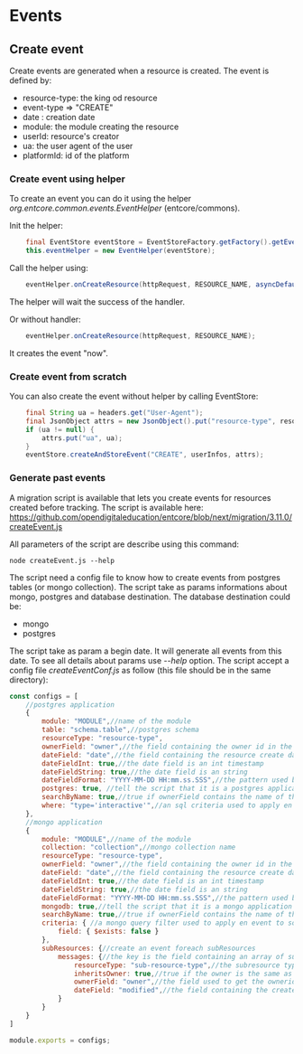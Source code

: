 # Events

## Create event

Create events are generated when a resource is created.
The event is defined by:
- resource-type: the king od resource
- event-type => "CREATE"
- date : creation date
- module: the module creating the resource
- userId: resource's creator
- ua: the user agent of the user
- platformId: id of the platform

### Create event using helper

To create an event you can do it using the helper *org.entcore.common.events.EventHelper* (entcore/commons).

Init the helper:

```java
    final EventStore eventStore = EventStoreFactory.getFactory().getEventStore(Module.class.getSimpleName());
    this.eventHelper = new EventHelper(eventStore);
```

Call the helper using:

```java
    eventHelper.onCreateResource(httpRequest, RESOURCE_NAME, asyncDefaultResponseHandler(request, 201));
```

The helper will wait the success of the handler.

Or without handler:

```java
    eventHelper.onCreateResource(httpRequest, RESOURCE_NAME);
```

It creates the event "now".

### Create event from scratch

You can also create the event without helper by calling EventStore:

```java
    final String ua = headers.get("User-Agent");
    final JsonObject attrs = new JsonObject().put("resource-type", resourceType);
    if (ua != null) {
        attrs.put("ua", ua);
    }
    eventStore.createAndStoreEvent("CREATE", userInfos, attrs);
```

### Generate past events

A migration script is available that lets you create events for resources created before tracking.
The script is available here: https://github.com/opendigitaleducation/entcore/blob/next/migration/3.11.0/createEvent.js

All parameters of the script are describe using this command:

```shell
node createEvent.js --help
```

The script need a config file to know how to create events from postgres tables (or mongo collection).
The script take as params informations about mongo, postgres and database destination.
The database destination could be:
- mongo
- postgres

The script take as param a begin date. It will generate all events from this date.
To see all details about params use *--help* option.
The script accept a config file *createEventConf.js* as follow (this file should be in the same directory):

```javascript
const configs = [
    //postgres application
    {
        module: "MODULE",//name of the module
        table: "schema.table",//postgres schema
        resourceType: "resource-type",
        ownerField: "owner",//the field containing the owner id in the table
        dateField: "date",//the field containing the resource create date in the table
        dateFieldInt: true,//the date field is an int timestamp
        dateFieldString: true,//the date field is an string
        dateFieldFormat: "YYYY-MM-DD HH:mm.ss.SSS",//the pattern used by the string date
        postgres: true, //tell the script that it is a postgres application
        searchByName: true,//true if ownerField contains the name of the owner instead of id
        where: "type='interactive'",//an sql criteria used to apply en event to some rows only
    },
    //mongo application
    {
        module: "MODULE",//name of the module
        collection: "collection",//mongo collection name
        resourceType: "resource-type",
        ownerField: "owner",//the field containing the owner id in the table
        dateField: "date",//the field containing the resource create date in the table
        dateFieldInt: true,//the date field is an int timestamp
        dateFieldString: true,//the date field is an string
        dateFieldFormat: "YYYY-MM-DD HH:mm.ss.SSS",//the pattern used by the string date
        mongodb: true,//tell the script that it is a mongo application
        searchByName: true,//true if ownerField contains the name of the owner instead of id
        criteria: { //a mongo query filter used to apply en event to some document only
            field: { $exists: false }
        },
        subResources: {//create an event foreach subResources
            messages: {//the key is the field containing an array of subresources
                resourceType: "sub-resource-type",//the subresource type
                inheritsOwner: true,//true if the owner is the same as the parent resource
                ownerField: "owner",//the field used to get the ownerid in the subresource
                dateField: "modified",//the field containing the created date in the subresource
            }
        }
    }
]

module.exports = configs;
```